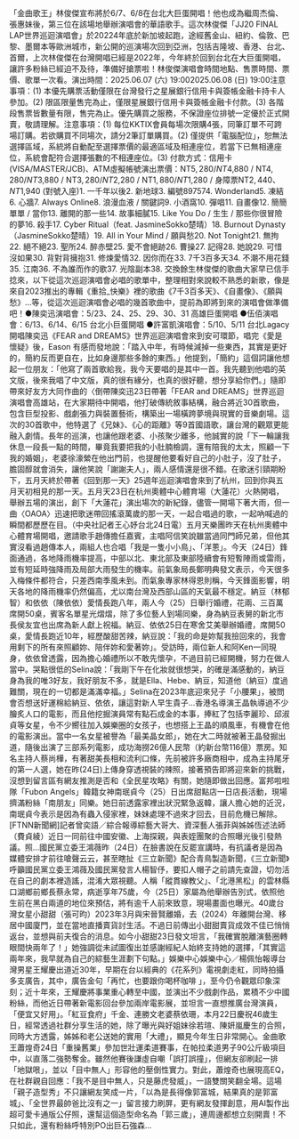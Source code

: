 「金曲歌王」林俊傑宣布將於6/7、6/8在台北大巨蛋開唱！他也成為繼周杰倫、張惠妹後，第三位在該場地舉辦演唱會的華語歌手。這次林俊傑「JJ20 FINAL LAP世界巡迴演唱會」於20224年底於新加坡起跑，途經舊金山、紐約、倫敦、巴黎、墨爾本等歐洲城市，新公開的巡演場次回到亞洲，包括吉隆坡、香港、台北、首爾，上次林俊傑在台灣開唱已經是2022年，今年終於回到台北在大巨蛋開唱，讓許多粉絲已經迫不及待，準備好搶票啦！林俊傑演唱會時間地點、售票時間、票價、歌單一次看。演出時間：2025.06.07 (六) 19:002025.06.08 (日) 19:00注意事項：(1) 本優先購票活動僅限在台灣發行之星展銀行信用卡與簽帳金融卡持卡人參加。(2) 限區限量售完為止，僅限星展銀行信用卡與簽帳金融卡付款。(3) 各階段售票皆數量有限，售完為止。優先購買之服務，不保證座位排號一定優於正式開賣，敬請理解。注意事項：(1) 每位KKTIX會員每場次限購4張，同筆訂單不可跨場訂購。若欲購買不同場次，請分2筆訂單購買。(2) 僅提供「電腦配位」，恕無法選擇區域，系統將自動配至選擇票價的最適區域及相連座位，若當下已無相連座位，系統會配符合選擇張數的不相連座位。(3) 付款方式：信用卡(VISA/MASTER/JCB)、ATM虛擬帳號演出票價：NT$5,280 / NT$4,880 / NT$4,280 / NT$3,880 / NT$3,280 / NT$2,280 / NT$1,880 / NT$1,280 / 身障票NT$2,440、NT$1,940 (對號入座)1. 一千年以後2. 新地球3. 編號897574. Wonderland5. 凍結6. 心牆7. Always Online8. 浪漫血液 / 關鍵詞9. 小酒窩10. 彈唱11. 自畫像12. 簡簡單單 / 當你13. 離開的那一些14. 故事細膩15. Like You Do / 生生 / 那些你很冒險的夢16. 殺手17. Cyber Ritual（feat. JasmineSokko楚晴）18. Burnout Dynasty（JasmineSokko楚晴）19. All in Your Mind / 願與愁20. Not Tonight21. 無拘22. 絕不絕23. 聖所24. 醉赤壁25. 愛不會絕跡26. 曹操27. 記得28. 她說29. 可惜沒如果30. 背對背擁抱31. 修煉愛情32. 因你而在33. 7千3百多天34. 不潮不用花錢35. 江南36. 不為誰而作的歌37. 光陰副本38. 交換餘生林俊傑的歌曲大家早已信手捻來，以下從這次巡迴演唱會必唱的歌單中，整理相對來說較不熟悉的新歌，像是來自2023推出的專輯《重拾_快樂》裡的歌曲《7千3百多天》、《自畫像》、《願與愁》…等，從這次巡迴演唱會必唱的幾首歌曲中，提前為即將到來的演唱會做準備吧！●陳奕迅演唱會：5/23、24、25、29、30、31 高雄巨蛋開唱 ●伍佰演唱會：6/13、6/14、6/15 台北小巨蛋開唱 ●許富凱演唱會：5/10、5/11 台北Lagacy開唱陳奕迅《FEAR and DREAMS》世界巡迴演唱會來到安可環節，唱完《愛是懷疑》後，Eason 有感而發地說：「踏入中年，有時候減掉一些東西，其實是更好的，簡約反而更自在，比如身邊那些多餘的東西。」他提到，「簡約」這個詞讓他想起一位朋友：「他寫了兩首歌給我，我今天要唱的是其中一首。我先聽到他唱的英文版，後來我唱了中文版，真的很有緣分，也真的很好聽，想分享給你們。」隨即帶來好友方大同作曲的〈倒帶陳奕迅23日帶著「FEAR and DREAMS」世界巡迴演唱會高雄站，在大家期待中開唱，他打破傳統敘事結構，融合將近30首歌曲，包含巨型投影、戲劇張力與裝置藝術，構築出一場橫跨夢境與現實的音樂劇場。這次的30首歌中，他特選了《兄妹》、《心的距離》等9首國語歌，讓台灣的觀眾更能融入劇情。長年的巡演，也讓他跟老婆、小孩聚少離多，他誠實的說「下一輪讓我休息一段長一點的時間，畢竟我要把我的小肚腩檢調，還有陪我的太太，照顧一下我的婚姻」，老婆徐濠縈在他出門前，也提醒他要看好自己的小肚子，沒了肚子，膽固醇就會消失，讓他笑說「謝謝夫人」，兩人感情還是很不錯。在歌迷引頸期盼下，五月天終於帶著《回到那一天》25週年巡迴演唱會來到了杭州，回到你與五月天初相見的那一天。五月天23日在杭州奧體中心體育場（大蓮花）火熱開唱，舉辦五場的演出，創下「大蓮花」演出場次的新紀錄，儘管一開場下著大雨，但一曲〈OAOA〉迅速把歌迷帶回搖滾萬歲的那一天，一起合唱過的歌，一起吶喊過的瞬間都歷歷在目。（中央社記者王心妤台北24日電）五月天樂團昨天在杭州奧體中心體育場開唱，邀請歌手趙傳擔任嘉賓，主唱阿信笑說雖當過同門師兄弟，但他其實沒看過趙傳本人，兩組人也合唱「我是一隻小小鳥」、「洋蔥」。今天（24日）鋒面通過，各地降雨機率提高，中部以北、東北部及東部陸續會有短暫陣雨或雷雨，並有短延時強降雨及局部大雨發生的機率。前氣象局長鄭明典發文表示，今天很多入梅條件都符合，只差西南季風未到。而氣象專家林得恩則稱，今天鋒面影響，明天各地的降雨機率仍然偏高，尤以南台灣及西部山區的天氣最不穩定。納豆（林郁智）和依依（陳依依）愛情長跑八年，兩人今（25）日舉行婚禮，花兩、三百萬席開50桌，賓客名單星光熠熠，除了多位藝人到場同樂，身為納豆表舅的新北市長侯友宜也出席為新人獻上祝福。納豆、依依25日在寒舍艾美舉辦婚禮，席開50桌，愛情長跑近10年，經歷酸甜苦辣，納豆說：「我的命是妳幫我撿回來的，我會用剩下的所有來照顧妳、陪伴妳和愛著妳」。受訪時，兩位新人和阿Ken一同現身，依依曾透露，因為擔心婚禮所以不敢先懷孕，不過目前已經開機，努力在做人當中。哭點很低的Selina說：「我剛下午在化妝就很想哭，的確是滿感動的，納豆身為我的唯3好友，我好朋友不多，就是Ella、Hebe、納豆，知道他（納豆）度過難關，現在的一切都是滿滿幸福。」Selina在2023年底迎來兒子「小腰果」，被問會否想送好運棉給納豆、依依，讓這對新人早生貴子...香港名導演王晶執導過不少膾炙人口的電影，而且他挖掘演員常有點石成金的本事，捧紅了包括李麗珍、邱淑貞等女星，令不少嚮往加入娛樂圈的女孩子，也想搭上王晶的順風車，有機會在他的電影演出。當中一名女星被譽為「最美晶女郎」，她在大二時就被著王晶發掘出道，隨後出演了三部系列電影，成功海撈26億人民幣（約新台幣116億）票房。知名主持人蔡尚樺，有著甜美長相和流利口條，先前被許多廠商相中，成為主持尾牙的第一人選，她在昨(24日)上傳身穿透視裝的辣照，接著預告即將迎來新的挑戰，沒想到留言區有網友推測是否和《全民星攻略》有關，她隨即做出回應。富邦啦啦隊「Fubon Angels」韓籍女神南珉貞今（25）日出席甜點店一日店長活動，現場擠滿粉絲「南朋友」同樂。她日前透露家裡出狀況緊急返韓，讓人擔心她的近況，南珉貞今表示是因為有蟲入侵家裡，妹妹處理不過來才回去，目前危機已解除。[FTNN新聞網]記者曾奕語／綜合報導綜藝大哥大、資深藝人張菲與姊姊恆述法師（費貞綾）近日一同前往中國安徽、上海探親，與表姪團聚的合照曝光後引發熱議。照...國民黨立委王鴻薇昨（24日）在臉書說在反罷宣講時，有抗議者是因為媒體安排才前往嗆聲云云，甚至瞎扯《三立新聞》配合青鳥製造新聞，《三立新聞》呼籲國民黨立委王鴻薇及國民黨發言人楊智伃，要扣人帽子之前請先查證，切勿活在自己的劇本裡造謠，混淆大眾視聽。人稱「縱貫線教父」、「北港黑松」的雲林縣口湖鄉前鄉長蔡永常，病逝享年75歲，今（25日）家屬為他舉辦告別式，依照他生前在黑白兩道的地位來預估，將有逾千人前來致意，現場畫面也曝光。40歲台灣女星小甜甜（張可昀）2023年3月與宋晉賢離婚，去（2024）年離開台灣、移居中國廈門，並在當地直播賣貨討生活。不過日前傳出小甜甜賣貨成效不佳已悄悄返台，並想與前夫復合的消息。如今小甜甜23日發文坦言，「我確實脫離演藝圈轉眼間快兩年了！」她強調從未試圖復出並感謝經紀人始終支持她的選擇，「其實這兩年來，我早就為自己的綜藝生涯劃下句點。」娛樂中心娛樂中心／楊佩怡報導台灣男星王耀慶出道近30年，早期在台以經典的《花系列》電視劇走紅，同時拍攝多支廣告，其中，廣告金句「再忙，也要跟你喝杯咖啡 」，至今仍令觀眾印象深刻；近十年來，王耀慶將事業重心轉至中國，並演出不少戲劇作品，累積不少中國粉絲，而他近日帶著新電影回台參加兩岸電影展，並坦言一直想推廣台灣演員，「便宜又好用」。「紅豆食府」千金、連勝文老婆蔡依珊，本月22日慶祝46歲生日，經常透過社群分享生活的她，除了曝光與好姐妹徐若瑄、陳妍嵐慶生的合照，同時大方透露，姊姊和老公送她的實用「大禮」，顯見今年生日非常開心。金曲歌王蕭煌奇24日「重操舊業」參加世壯運柔道賽事，在帕拉柔道男子90公斤級項目中，以直落二強勢奪金。雖然他賽後謙虛自嘲「誤打誤撞」，但網友卻刷起一排「地獄哏」，並以「目中無人」形容他的壓倒性實力。對此，蕭煌奇也展現高EQ，在社群親自回應：「我不是目中無人，只是藤虎發威」，一語雙關笑翻全場。這場「親子造型秀」不只讓網友笑成一片，「以為是長得像郭富城，結果真的是郭富城」、「全世界最帥爸比沒有之一」留言接力刷屏，更有網友發揮創意，用AI製作出超可愛卡通版公仔照，還幫這個造型命名為「郭三歲」，連周邊都想立刻開賣！不只如此，還有粉絲呼特別PO出巨石強森...